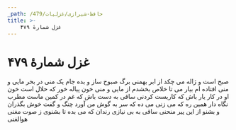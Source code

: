 ```yaml
---
_path: /حافظ-شیرازی/غزلیات/479
title: >-
    غزل شمارهٔ ۴۷۹
---
```

# غزل شمارهٔ ۴۷۹

صبح است و ژاله می چکد از ابر بهمنی
برگ صبوح ساز و بده جام یک منی
در بحر مایی و منی افتاده ام بیار
می تا خلاص بخشدم از مایی و منی
خون پیاله خور که حلال است خون او
در کار یار باش که کاریست کردنی
ساقی به دست باش که غم در کمین ماست
مطرب نگاه دار همین ره که می زنی
می ده که سر به گوش من آورد چنگ و گفت
خوش بگذران و بشنو از این پیر منحنی
ساقی به بی نیازی رندان که می بده
تا بشنوی ز صوت مغنی هوالغنی
